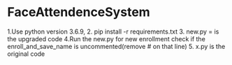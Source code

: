 # FaceAttendenceSystem
1.Use python version 3.6.9,
2. pip install -r requirements.txt 
3. new.py = is the upgraded code
4.Run the new.py for new enrollment check if the enroll_and_save_name is uncommented(remove # on that line)
5. x.py is the original code
